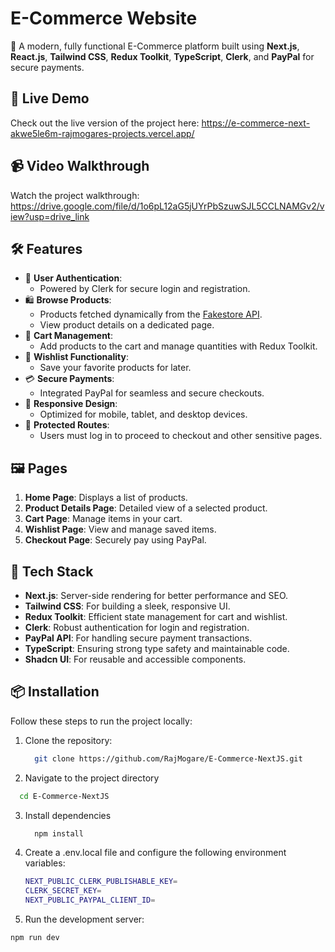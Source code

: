 # E-Commerce Website

🚀 A modern, fully functional E-Commerce platform built using **Next.js**, **React.js**, **Tailwind CSS**, **Redux Toolkit**, **TypeScript**, **Clerk**, and **PayPal** for secure payments.

## 🌟 Live Demo

Check out the live version of the project here: https://e-commerce-next-akwe5le6m-rajmogares-projects.vercel.app/

## 📹 Video Walkthrough

Watch the project walkthrough: https://drive.google.com/file/d/1o6pL12aG5jUYrPbSzuwSJL5CCLNAMGv2/view?usp=drive_link

## 🛠️ Features

- 🔐 **User Authentication**: 
  - Powered by Clerk for secure login and registration.
- 🛍️ **Browse Products**: 
  - Products fetched dynamically from the [Fakestore API](https://fakestoreapi.com/).
  - View product details on a dedicated page.
- 🛒 **Cart Management**: 
  - Add products to the cart and manage quantities with Redux Toolkit.
- 💖 **Wishlist Functionality**: 
  - Save your favorite products for later.
- 💳 **Secure Payments**: 
  - Integrated PayPal for seamless and secure checkouts.
- 📱 **Responsive Design**: 
  - Optimized for mobile, tablet, and desktop devices.
- 🚫 **Protected Routes**: 
  - Users must log in to proceed to checkout and other sensitive pages.

## 🖼️ Pages

1. **Home Page**: Displays a list of products.
2. **Product Details Page**: Detailed view of a selected product.
3. **Cart Page**: Manage items in your cart.
4. **Wishlist Page**: View and manage saved items.
5. **Checkout Page**: Securely pay using PayPal.

## 🧰 Tech Stack

- **Next.js**: Server-side rendering for better performance and SEO.
- **Tailwind CSS**: For building a sleek, responsive UI.
- **Redux Toolkit**: Efficient state management for cart and wishlist.
- **Clerk**: Robust authentication for login and registration.
- **PayPal API**: For handling secure payment transactions.
- **TypeScript**: Ensuring strong type safety and maintainable code.
- **Shadcn UI**: For reusable and accessible components.

## 📦 Installation

Follow these steps to run the project locally:

1. Clone the repository:
   ```bash
     git clone https://github.com/RajMogare/E-Commerce-NextJS.git
   ```

2. Navigate to the project directory
  ```bash
    cd E-Commerce-NextJS
  ```

3. Install dependencies
   ```bash
     npm install
   ```

4. Create a .env.local file and configure the following environment variables:
   ```bash
   NEXT_PUBLIC_CLERK_PUBLISHABLE_KEY=
   CLERK_SECRET_KEY=
   NEXT_PUBLIC_PAYPAL_CLIENT_ID=
   ```

5. Run the development server:
  ```bash
  npm run dev
  ```
